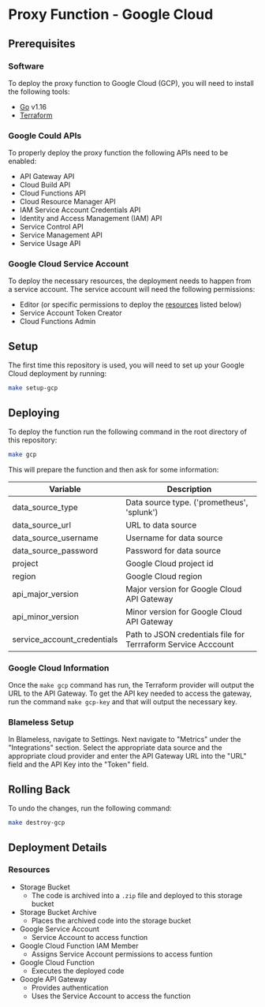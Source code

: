 # Proxy Function - Google Cloud

## Prerequisites

### Software

To deploy the proxy function to Google Cloud (GCP), you will need to install the following tools:
- [Go](https://go.dev/doc/install) v1.16
- [Terraform](https://www.terraform.io/downloads)

### Google Could APIs

To properly deploy the proxy function the following APIs need to be enabled:
- API Gateway API
- Cloud Build API
- Cloud Functions API
- Cloud Resource Manager API
- IAM Service Account Credentials API
- Identity and Access Management (IAM) API
- Service Control API
- Service Management API
- Service Usage API

### Google Cloud Service Account

To deploy the necessary resources, the deployment needs to happen from a service account. The service account will need the following permissions:
- Editor (or specific permissions to deploy the [resources](#resources) listed below)
- Service Account Token Creator
- Cloud Functions Admin

## Setup

The first time this repository is used, you will need to set up your Google Cloud deployment by running:

```bash
make setup-gcp
```

## Deploying

To deploy the function run the following command in the root directory of this repository:

```bash
make gcp
```

This will prepare the function and then ask for some information:

| Variable                    | Description                                                   |
|-----------------------------|---------------------------------------------------------------|
| data_source_type            | Data source type. ('prometheus', 'splunk')                    |
| data_source_url             | URL to data source                                            |
| data_source_username        | Username for data source                                      | 
| data_source_password        | Password for data source                                      |
| project                     | Google Cloud project id                                       |
| region                      | Google Cloud region                                           |
| api_major_version           | Major version for Google Cloud API Gateway                    |
| api_minor_version           | Minor version for Google Cloud API Gateway                    |
| service_account_credentials | Path to JSON credentials file for Terrraform Service Acccount |


### Google Cloud Information

Once the `make gcp` command has run, the Terraform provider will output the URL to the API Gateway. To get the API key needed to access the gateway, run the command `make gcp-key` and that will output the necessary key.

### Blameless Setup

In Blameless, navigate to Settings. Next navigate to "Metrics" under the "Integrations" section. Select the appropriate data source and the appropriate cloud provider and enter the API Gateway URL into the "URL" field and the API Key into the "Token" field.

## Rolling Back

To undo the changes, run the following command:

```bash
make destroy-gcp
```

## Deployment Details

### Resources

- Storage Bucket
  - The code is archived into a `.zip` file and deployed to this storage bucket
- Storage Bucket Archive
  - Places the archived code into the storage bucket
- Google Service Account
  - Service Account to access function
- Google Cloud Function IAM Member
  - Assigns Service Account permissions to access funtion
- Google Cloud Function
  - Executes the deployed code
- Google API Gateway
  - Provides authentication
  - Uses the Service Account to access the function
